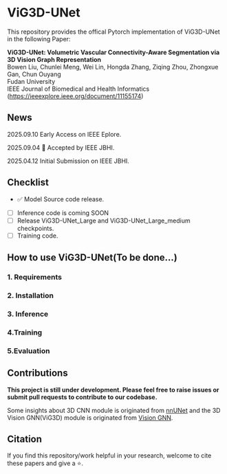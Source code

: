 # ViG3D-UNet

This repository provides the offical Pytorch implementation of ViG3D-UNet in the following Paper:

**ViG3D-UNet: Volumetric Vascular Connectivity-Aware Segmentation via 3D Vision Graph Representation**<br/>
Bowen Liu, Chunlei Meng, Wei Lin, Hongda Zhang, Ziqing Zhou, Zhongxue Gan, Chun Ouyang<br/>
Fudan University<br/>
IEEE Journal of Biomedical and Health Informatics (https://ieeexplore.ieee.org/document/11155174)<br/>

## News

2025.09.10 Early Access on IEEE Eplore.

2025.09.04 🌟 Accepted by IEEE JBHI.

2025.04.12 Initial Submission on IEEE JBHI.

## Checklist
- ✅ Model Source code release.
- [ ] Inference code is coming SOON 
- [ ] Release ViG3D-UNet_Large and ViG3D-UNet_Large_medium checkpoints.
- [ ] Training  code.

## How to use ViG3D-UNet(To be done...)
### 1. Requirements

### 2. Installation

### 3. Inference

### 4.Training

### 5.Evaluation


## Contributions
**This project is still under development. Please feel free to raise issues or submit pull requests to contribute to our codebase.**

Some insights about 3D CNN module is originated from [nnUNet](https://github.com/MIC-DKFZ/nnUNet) and the 3D Vision GNN(ViG3D) module is originated from [Vision GNN](https://github.com/huawei-noah/Efficient-AI-Backbones).

## Citation
If you find this repository/work helpful in your research, welcome to cite these papers and give a ⭐.
